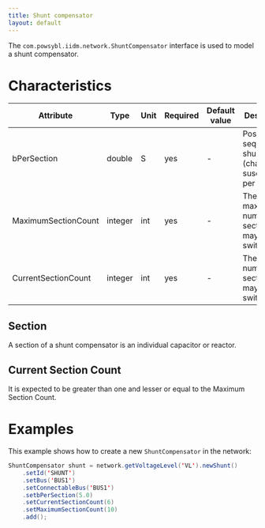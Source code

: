 ```yaml
---
title: Shunt compensator
layout: default
---
```


The `com.powsybl.iidm.network.ShuntCompensator` interface is used to model a shunt compensator.

# Characteristics

| Attribute | Type | Unit | Required | Default value | Description |
| --------- | ---- | ---- |-------- | ------------- | ----------- |
| bPerSection | double | S | yes | - | Positive sequence shunt (charging) susceptance per section |
| MaximumSectionCount| integer | int | yes | - | The maximum number of sections that may be switched on |
| CurrentSectionCount | integer | int | yes | - | The current number of section that may be switched on |

## Section
A section of a shunt compensator is an individual capacitor or reactor.

## Current Section Count
It is expected to be greater than one and lesser or equal to the Maximum Section Count.

# Examples
This example shows how to create a new `ShuntCompensator` in the network:
```java
ShuntCompensator shunt = network.getVoltageLevel('VL').newShunt()
    .setId('SHUNT')
    .setBus('BUS1')
    .setConnectableBus('BUS1')
    .setbPerSection(5.0)
    .setCurrentSectionCount(6)
    .setMaximumSectionCount(10)
    .add();
```
